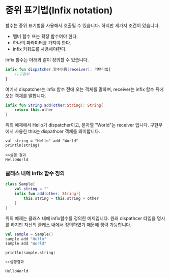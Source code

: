 # 중위 표기법(Infix notation)

함수는 중위 표기법을 사용해서 호출될 수 있습니다. 하지만 세가지 조건이 있습니다. 

- 멤버 함수 또는 확장 함수여야 한다. 
- 하나의 파라미터를 가져야 한다. 
- infix 키워드를 사용해야한다.   

Infix 함수는 아래와 같이 정의할 수 있습니다. 

```kotlin
infix fun dispatcher.함수이름(receiver): 리턴타입{
    //구현부
}  
```

여기서 dispatcher는 infix 함수 전에 오는 객체를 말하며, receiver는 infix 함수 뒤에 오는 객체를 말합니다. 

```kotlin
infix fun String.add(other:String): String{
    return this.other
}
```

위의 예제에서 Hello가 dispatcher이고, 문자열 "World"는 receiver 입니다. 구현부에서 사용한 this는 dispathcer 객체를 의미합니다. 

```kotin
val string = "Hello" add "World"
println(string)

>>실행 결과
HelloWorld
```

### 클래스 내에 Infix 함수 정의

```kotlin
class Sample{
    val string = ""
    infix fun add(other: String){
        this.string = this.string + other
    }
}
```

위의 예제는 클래스 내에 infix함수를 정의한 예제입니다. 원래 dispathcer 타입을 명시를 하지만 자신의 클래스 내에서 정의하였기 때문에 생략 가능합니다. 

```kotlin
val sample = Sample()
sample add "Hello"
sample add "World"

println(sample.string)

>>실행결과

HelloWorld
```


